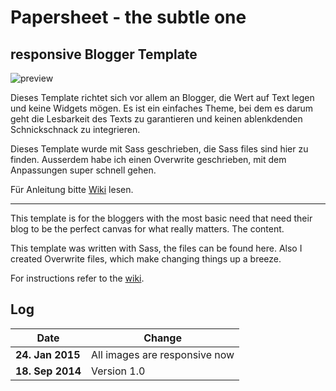 # Papersheet - the subtle one
## responsive Blogger Template

![preview](https://raw.githubusercontent.com/mynimi/Papersheet/master/papersheet.png)

Dieses Template richtet sich vor allem an Blogger, die Wert auf Text legen und keine Widgets mögen. Es ist ein einfaches Theme, bei dem es darum geht die Lesbarkeit des Texts zu garantieren und keinen ablenkdenden Schnickschnack zu integrieren.

Dieses Template wurde mit Sass geschrieben, die Sass files sind hier zu finden. Ausserdem habe ich einen Overwrite geschrieben, mit dem Anpassungen super schnell gehen.

Für Anleitung bitte [Wiki](https://github.com/mynimi/Papersheet/wiki) lesen.

---

This template is for the bloggers with the most basic need that need their blog to be the perfect canvas for what really matters. The content.

This template was written with Sass, the files can be found here. Also I created Overwrite files, which make changing things up a breeze.

For instructions refer to the [wiki](https://github.com/mynimi/Papersheet/wiki).

## Log

Date | Change
--- | ---
**24. Jan 2015** | All images are responsive now
**18. Sep 2014** | Version 1.0
